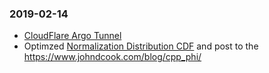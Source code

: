 
### 2019-02-14

* [CloudFlare Argo Tunnel](https://www.cloudflare.com/en-au/products/argo-tunnel/)
* Optimzed [Normalization Distribution CDF](https://github.com/wanjochan/mini_js_warehouse/blob/master/BlackScholesMerton.js) and post to the https://www.johndcook.com/blog/cpp_phi/
